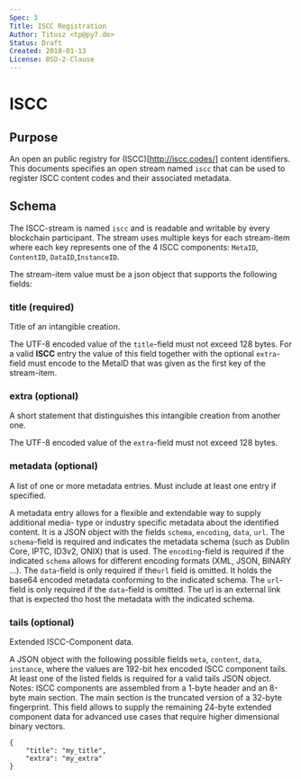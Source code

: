 ```yaml
---
Spec: 3
Title: ISCC Registration
Author: Titusz <tp@py7.de>
Status: Draft
Created: 2018-01-13
License: BSD-2-Clause
---
```


# ISCC

## Purpose

An open an public registry for (ISCC)[http://iscc.codes/] content identifiers. This documents specifies an open stream named `iscc` that can be used to register ISCC content codes and their associated metadata.

## Schema

The ISCC-stream is named `iscc` and is readable and writable by every blockchain participant. The stream uses multiple keys for each stream-item where each key represents one of the 4 ISCC components:
`MetaID`, `ContentID`, `DataID`,`InstanceID`.

The stream-item value must be a json object that supports the following fields:

### title (required)

Title of an intangible creation.

The UTF-8 encoded value of the `title`-field must not exceed 128 bytes. For a valid **ISCC** entry the value of this field together with the optional `extra`-field must encode to the MetaID that was given as the first key of the stream-item.

### extra (optional)

A short statement that distinguishes this intangible creation from another one. 

The UTF-8 encoded value of the `extra`-field must not exceed 128 bytes.

### metadata (optional)

A list of one or more metadata entries. Must include at least one entry if specified. 

A metadata entry allows for a flexible and extendable way to supply additional media- type or industry specific metadata about the identified content. It is a JSON object with the fields `schema`, `encoding`, `data`, `url`. The `schema`-field is required and indicates the metadata schema (such as Dublin Core, IPTC, ID3v2, ONIX) that is used. The `encoding`-field is required if the indicated `schema` allows for different encoding formats (XML, JSON, BINARY ...). The `data`-field is only required if the`url` field is omitted. It holds the base64 encoded metadata conforming to the indicated schema. The `url`-field is only required if the `data`-field is omitted. The url is an external link that is expected tho host the metadata with the indicated schema.  

### tails (optional)

Extended ISCC-Component data.

A JSON object with the following possible fields `meta`, `content`, `data`, `instance`, where the values are 192-bit hex encoded ISCC component tails. At least one of the listed fields is required for a valid tails JSON object. Notes: ISCC components are assembled from a 1-byte header and an 8-byte main section. The main section is the truncated version of a 32-byte fingerprint. This field allows to supply the remaining 24-byte extended component data for advanced use cases that require higher dimensional binary vectors.

    {
        "title": "my_title",
        "extra": "my_extra"
    }
